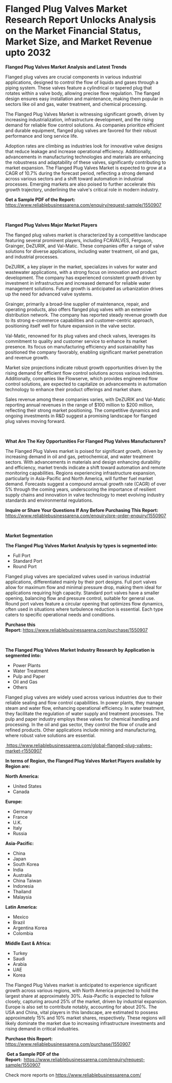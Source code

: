 <p><h1>Flanged Plug Valves Market Research Report Unlocks Analysis on the Market Financial Status, Market Size, and Market Revenue upto 2032</h1></p><p><strong>Flanged Plug Valves Market Analysis and Latest Trends</strong></p>
<p><p>Flanged plug valves are crucial components in various industrial applications, designed to control the flow of liquids and gases through a piping system. These valves feature a cylindrical or tapered plug that rotates within a valve body, allowing precise flow regulation. The flanged design ensures easy installation and maintenance, making them popular in sectors like oil and gas, water treatment, and chemical processing.</p><p>The Flanged Plug Valves Market is witnessing significant growth, driven by increasing industrialization, infrastructure development, and the rising demand for reliable flow control solutions. As companies prioritize efficient and durable equipment, flanged plug valves are favored for their robust performance and long service life. </p><p>Adoption rates are climbing as industries look for innovative valve designs that reduce leakage and increase operational efficiency. Additionally, advancements in manufacturing technologies and materials are enhancing the robustness and adaptability of these valves, significantly contributing to market expansion. The Flanged Plug Valves Market is expected to grow at a CAGR of 10.7% during the forecast period, reflecting a strong demand across various sectors and a shift toward automation in industrial processes. Emerging markets are also poised to further accelerate this growth trajectory, underlining the valve's critical role in modern industry.</p></p>
<p><strong>Get a Sample PDF of the Report:&nbsp;</strong> <a href="https://www.reliablebusinessarena.com/enquiry/request-sample/1550907?utm_campaign=2518&utm_medium=2&utm_source=Github&utm_content=ia&utm_term=08042025&utm_id=flanged-plug-valves">https://www.reliablebusinessarena.com/enquiry/request-sample/1550907</a></p>
<p>&nbsp;</p>
<p><strong>Flanged Plug Valves Major Market Players</strong></p>
<p><p>The flanged plug valves market is characterized by a competitive landscape featuring several prominent players, including FCAVALVES, Ferguson, Grainger, DeZURIK, and Val-Matic. These companies offer a range of valve solutions for diverse applications, including water treatment, oil and gas, and industrial processes.</p><p>DeZURIK, a key player in the market, specializes in valves for water and wastewater applications, with a strong focus on innovation and product development. The company has experienced consistent growth driven by investment in infrastructure and increased demand for reliable water management solutions. Future growth is anticipated as urbanization drives up the need for advanced valve systems.</p><p>Grainger, primarily a broad-line supplier of maintenance, repair, and operating products, also offers flanged plug valves with an extensive distribution network. The company has reported steady revenue growth due to its strong e-commerce capabilities and customer-centric approach, positioning itself well for future expansion in the valve sector.</p><p>Val-Matic, renowned for its plug valves and check valves, leverages its commitment to quality and customer service to enhance its market presence. Its focus on manufacturing efficiency and sustainability has positioned the company favorably, enabling significant market penetration and revenue growth.</p><p>Market size projections indicate robust growth opportunities driven by the rising demand for efficient flow control solutions across various industries. Additionally, companies like Flowserve, which provides engineered flow control solutions, are expected to capitalize on advancements in automation technology to enhance their product offerings and market share.</p><p>Sales revenue among these companies varies, with DeZURIK and Val-Matic reporting annual revenues in the range of $100 million to $200 million, reflecting their strong market positioning. The competitive dynamics and ongoing investments in R&D suggest a promising landscape for flanged plug valves moving forward.</p></p>
<p>&nbsp;</p>
<p><strong>What Are The Key Opportunities For Flanged Plug Valves Manufacturers?</strong></p>
<p><p>The Flanged Plug Valves market is poised for significant growth, driven by increasing demand in oil and gas, petrochemical, and water treatment sectors. With advancements in materials and design enhancing durability and efficiency, market trends indicate a shift toward automation and remote monitoring capabilities. Regions experiencing infrastructure expansion, particularly in Asia-Pacific and North America, will further fuel market demand. Forecasts suggest a compound annual growth rate (CAGR) of over 5% through the coming years, underscoring the importance of resilient supply chains and innovation in valve technology to meet evolving industry standards and environmental regulations.</p></p>
<p><strong>Inquire or Share Your Questions If Any Before Purchasing This Report:</strong> <a href="https://www.reliablebusinessarena.com/enquiry/pre-order-enquiry/1550907?utm_campaign=2518&utm_medium=2&utm_source=Github&utm_content=ia&utm_term=08042025&utm_id=flanged-plug-valves">https://www.reliablebusinessarena.com/enquiry/pre-order-enquiry/1550907</a></p>
<p>&nbsp;</p>
<p><strong>Market Segmentation</strong></p>
<p><strong>The Flanged Plug Valves Market Analysis by types is segmented into:</strong></p>
<p><ul><li>Full Port</li><li>Standard Port</li><li>Round Port</li></ul></p>
<p><p>Flanged plug valves are specialized valves used in various industrial applications, differentiated mainly by their port designs. Full port valves allow for maximum flow and minimal pressure drop, making them ideal for applications requiring high capacity. Standard port valves have a smaller opening, balancing flow and pressure control, suitable for general use. Round port valves feature a circular opening that optimizes flow dynamics, often used in situations where turbulence reduction is essential. Each type caters to specific operational needs and conditions.</p></p>
<p><strong>Purchase this Report:&nbsp;</strong><a href="https://www.reliablebusinessarena.com/purchase/1550907?utm_campaign=2518&utm_medium=2&utm_source=Github&utm_content=ia&utm_term=08042025&utm_id=flanged-plug-valves">https://www.reliablebusinessarena.com/purchase/1550907</a></p>
<p>&nbsp;</p>
<p><strong>The Flanged Plug Valves Market Industry Research by Application is segmented into:</strong></p>
<p><ul><li>Power Plants</li><li>Water Treatment</li><li>Pulp and Paper</li><li>Oil and Gas</li><li>Others</li></ul></p>
<p><p>Flanged plug valves are widely used across various industries due to their reliable sealing and flow control capabilities. In power plants, they manage steam and water flow, enhancing operational efficiency. In water treatment, they facilitate the regulation of water supply and treatment processes. The pulp and paper industry employs these valves for chemical handling and processing. In the oil and gas sector, they control the flow of crude and refined products. Other applications include mining and manufacturing, where robust valve solutions are essential.</p></p>
<p><a href="https://www.reliablebusinessarena.com/global-flanged-plug-valves-market-r1550907?utm_campaign=2518&utm_medium=2&utm_source=Github&utm_content=ia&utm_term=08042025&utm_id=flanged-plug-valves">&nbsp;https://www.reliablebusinessarena.com/global-flanged-plug-valves-market-r1550907</a></p>
<p><strong>In terms of Region, the Flanged Plug Valves Market Players available by Region are:</strong></p>
<p>
    <p> <strong> North America: </strong>
        <ul>
            <li>United States</li>
            <li>Canada</li>
        </ul>
        </p> 
    <p> <strong> Europe: </strong>
        <ul>
            <li>Germany</li>
            <li>France</li>
            <li>U.K.</li>
            <li>Italy</li>
            <li>Russia</li>
        </ul>
        </p> 
    <p> <strong> Asia-Pacific: </strong>
        <ul>
            <li>China</li>
            <li>Japan</li>
            <li>South Korea</li>
            <li>India</li>
            <li>Australia</li>
            <li>China Taiwan</li>
            <li>Indonesia</li>
            <li>Thailand</li>
            <li>Malaysia</li>
        </ul>
        </p> 
    <p> <strong> Latin America: </strong>
        <ul>
            <li>Mexico</li>
            <li>Brazil</li>
            <li>Argentina Korea</li>
            <li>Colombia</li>
        </ul>
        </p> 
    <p> <strong> Middle East & Africa: </strong>
        <ul>
            <li>Turkey</li>
            <li>Saudi</li>
            <li>Arabia</li>
            <li>UAE</li>
            <li>Korea</li>
        </ul>
    </p>
    </p>
<p><p>The Flanged Plug Valves market is anticipated to experience significant growth across various regions, with North America projected to hold the largest share at approximately 30%. Asia-Pacific is expected to follow closely, capturing around 25% of the market, driven by industrial expansion. Europe is also set to contribute notably, accounting for about 20%. The USA and China, vital players in this landscape, are estimated to possess approximately 15% and 10% market shares, respectively. These regions will likely dominate the market due to increasing infrastructure investments and rising demand in critical industries.</p></p>
<p><strong>Purchase this Report: </strong><a href="https://www.reliablebusinessarena.com/purchase/1550907?utm_campaign=2518&utm_medium=2&utm_source=Github&utm_content=ia&utm_term=08042025&utm_id=flanged-plug-valves">https://www.reliablebusinessarena.com/purchase/1550907</a></p>
<p>&nbsp;<strong>Get a Sample PDF of the Report:&nbsp;&nbsp;</strong><a href="https://www.reliablebusinessarena.com/enquiry/request-sample/1550907?utm_campaign=2518&utm_medium=2&utm_source=Github&utm_content=ia&utm_term=08042025&utm_id=flanged-plug-valves">https://www.reliablebusinessarena.com/enquiry/request-sample/1550907</a></p>
<p><strong></strong></p>
<p>Check more reports on <a href="https://www.reliablebusinessarena.com/?utm_campaign=2518&utm_medium=2&utm_source=Github&utm_content=ia&utm_term=08042025&utm_id=flanged-plug-valves">https://www.reliablebusinessarena.com/</a></p>